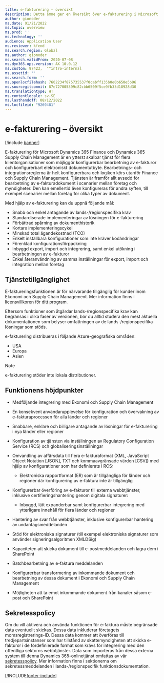 ```yaml
---
title: e-fakturering – översikt
description: Detta ämne ger en översikt över e-fakturering i Microsoft Microsoft Dynamics 365 Finance och Dynamics 365 Supply Chain Management.
author: gionoder
ms.date: 01/21/2022
ms.topic: overview
ms.prod: ''
ms.technology: ''
audience: Application User
ms.reviewer: kfend
ms.search.region: Global
ms.author: gionoder
ms.search.validFrom: 2020-07-08
ms.dyn365.ops.version: AX 10.0.12
ms.custom: 97423,  ""intro-internal
ms.assetid: ''
ms.search.form: ''
ms.openlocfilehash: 7602234f875735537f0cabff135b0e0b650e5b96
ms.sourcegitcommit: 87e727005399c82cbb6509f5ce9fb33d18928d30
ms.translationtype: HT
ms.contentlocale: sv-SE
ms.lasthandoff: 08/12/2022
ms.locfileid: "9269481"
---
```

# <a name="electronic-invoicing-overview"></a>e-fakturering – översikt

[!include [banner](../includes/banner.md)]

E-fakturering för Microsoft Dynamics 365 Finance och Dynamics 365 Supply Chain Management är en ytterst skalbar tjänst för flera klientorganisationer som möjliggör konfigurerbar bearbetning av e-fakturor och konfigurerbart elektroniskt dokumentutbyte. Bearbetnings- och integrationsreglerna är helt konfigurerbara och logiken körs utanför Finance och Supply Chain Management. Tjänsten är framför allt avsedd för bearbetning av e-fakturadokument i scenarier mellan företag och myndigheter. Den kan emellertid även konfigureras för andra syften, till exempel scenarier mellan företag för olika typer av dokument.

Med hjälp av e-fakturering kan du uppnå följande mål:

- Snabb och enkel antagande av lands-/regionspecifika krav
- Standardiserade implementeringar av lösningen för e-fakturering
- Förbättrad spårning av dokumenthistorik
- Kortare implementeringscykel
- Minskad total ägandekostnad (TCO)
- Enkelt inställbara konfigurationer som inte kräver kodändringar
- Förenklad konfigurationsförpackning
- Inbyggd export, import och integrering, samt enkel utökning i bearbetningen av e-fakturor
- Enkel återanvändning av samma inställningar för export, import och integration mellan företag

## <a name="service-availability"></a>Tjänstetillgänglighet

E-faktureringsfunktionen är för närvarande tillgänglig för kunder inom Ekonomi och Supply Chain Management. Mer information finns i licensvillkoren för ditt program.

Eftersom funktioner som åtgärdar lands-/regionspecifika krav kan begränsas i olika faser av versionen, bör du alltid studera den mest aktuella dokumentationen som belyser omfattningen av de lands-/regionspecifika lösningar som stöds.

e-fakturering distribueras i följande Azure-geografiska områden:

- USA
- Europa
- Asien

> [!NOTE]
> e-fakturering stöder inte lokala distributioner.

## <a name="feature-highlights"></a>Funktionens höjdpunkter

- Medföljande integrering med Ekonomi och Supply Chain Management
- En konsekvent användarupplevelse för konfiguration och övervakning av e-fakturaprocessen för alla länder och regioner
- Snabbare, enklare och billigare antagande av lösningar för e-fakturering i nya länder eller regioner
- Konfiguration av tjänsten via inställningen av Regulatory Configuration Service (RCS) och globaliseringsinställningar
- Omvandling av affärsdata till flera e-fakturaformat (XML, JavaScript Object Notation \[JSON\], TXT och kommaavgränsade värden \[CSV\]) med hjälp av konfigurationer som har definierats i RCS:

    - Elektroniska rapportformat (ER) som är tillgängliga för länder och regioner där konfigurering av e-faktura inte är tillgänglig

- Konfigurerbar överföring av e-fakturor till externa webbtjänster, inklusive certifieringshantering genom digitala signaturer:

    - Inbyggd, lätt expanderbar samt konfigurerbar integrering med ytterligare innehåll för flera länder och regioner

- Hantering av svar från webbtjänster, inklusive konfigurerbar hantering av undantagsmeddelanden
- Stöd för elektroniska signaturer (till exempel elektroniska signaturer som använder signeringsalgoritmen XMLDSig)
- Kapaciteten att skicka dokument till e-postmeddelanden och lagra dem i SharePoint
- Batchbearbetning av e-faktura meddelanden
- Konfigurerbar transformering av inkommande dokument och bearbetning av dessa dokument i Ekonomi och Supply Chain Management
- Möjligheten att ta emot inkommande dokument från kanaler såsom e-post och SharePoint

## <a name="privacy-notice"></a>Sekretesspolicy

Om du vill aktivera och använda funktionen för e-faktura måste begränsade data eventuellt skickas. Dessa data inkluderar företagets momsregistrerings-ID. Dessa data kommer att överföras till tredjepartsinstanser som har tillstånd av skattemyndigheten att skicka e-fakturor i de fördefinierade format som krävs för integrering med den offentliga sektorns webbtjänster. Data som importeras från dessa externa system till denna Dynamics 365-onlinetjänst omfattas av vår [sekretesspolicy](https://go.microsoft.com/fwlink/?LinkId=512132). Mer information finns i sektionerna om sekretessmeddelanden i lands-/regionspecifik funktionsdokumentation.

[!INCLUDE[footer-include](../../includes/footer-banner.md)]
